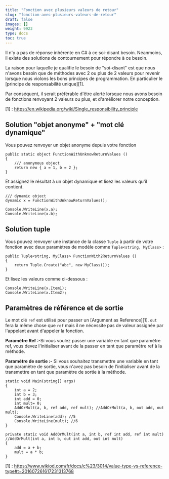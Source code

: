 ```yaml
---
title: "Fonction avec plusieurs valeurs de retour"
slug: "fonction-avec-plusieurs-valeurs-de-retour"
draft: false
images: []
weight: 9923
type: docs
toc: true
---
```


Il n'y a pas de réponse inhérente en C# à ce soi-disant besoin. Néanmoins, il existe des solutions de contournement pour répondre à ce besoin.

La raison pour laquelle je qualifie le besoin de "soi-disant" est que nous n'avons besoin que de méthodes avec 2 ou plus de 2 valeurs pour revenir lorsque nous violons les bons principes de programmation. En particulier le [principe de responsabilité unique][1].

Par conséquent, il serait préférable d'être alerté lorsque nous avons besoin de fonctions renvoyant 2 valeurs ou plus, et d'améliorer notre conception.


[1] : https://en.wikipedia.org/wiki/Single_responsibility_principle

## Solution "objet anonyme" + "mot clé dynamique"
Vous pouvez renvoyer un objet anonyme depuis votre fonction

    public static object FunctionWithUnknowReturnValues ()
    {
        /// anonymous object
        return new { a = 1, b = 2 };
    }

Et assignez le résultat à un objet dynamique et lisez les valeurs qu'il contient.

    /// dynamic object
    dynamic x = FunctionWithUnknowReturnValues();

    Console.WriteLine(x.a);
    Console.WriteLine(x.b);

## Solution tuple
Vous pouvez renvoyer une instance de la classe `Tuple` à partir de votre fonction avec deux paramètres de modèle comme `Tuple<string, MyClass>` :

    public Tuple<string, MyClass> FunctionWith2ReturnValues ()
    {
        return Tuple.Create("abc", new MyClass());
    }

Et lisez les valeurs comme ci-dessous :

    Console.WriteLine(x.Item1);
    Console.WriteLine(x.Item2);

## Paramètres de référence et de sortie
Le mot clé `ref` est utilisé pour passer un [Argument as Reference][1]. `out` fera la même chose que `ref` mais il ne nécessite pas de valeur assignée par l'appelant avant d'appeler la fonction.

**Paramètre Ref** :-Si vous voulez passer une variable en tant que paramètre ref, vous devez l'initialiser avant de la passer en tant que paramètre ref à la méthode.

**Paramètre de sortie :-**
Si vous souhaitez transmettre une variable en tant que paramètre de sortie, vous n'avez pas besoin de l'initialiser avant de la transmettre en tant que paramètre de sortie à la méthode.

    static void Main(string[] args)
    {
        int a = 2;
        int b = 3;
        int add = 0;
        int mult= 0;
        AddOrMult(a, b, ref add, ref mult); //AddOrMult(a, b, out add, out mult);
        Console.WriteLine(add); //5
        Console.WriteLine(mult); //6
    }
    
    private static void AddOrMult(int a, int b, ref int add, ref int mult) //AddOrMult(int a, int b, out int add, out int mult)
    {
        add = a + b;
        mult = a * b;
    }


[1] : https://www.wikiod.com/fr/docs/c%23/3014/value-type-vs-reference-type#t=201607261617231313768

